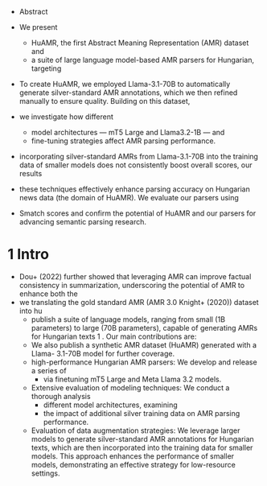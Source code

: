 * Abstract

* We present 
  * HuAMR, the first Abstract Meaning Representation (AMR) dataset and 
  * a suite of large language model-based AMR parsers for Hungarian, targeting
* To create HuAMR, we employed Llama-3.1-70B to automatically generate
  silver-standard AMR annotations, which we then refined manually to ensure
  quality. Building on this dataset, 
* we investigate how different 
  * model architectures — mT5 Large and Llama3.2-1B — and 
  * fine-tuning strategies affect AMR parsing performance.
* incorporating silver-standard AMRs from Llama-3.1-70B into the training data
  of smaller models does not consistently boost overall scores, our results
* these techniques effectively enhance parsing accuracy on Hungarian news data
  (the domain of HuAMR). We evaluate our parsers using 
* Smatch scores and confirm the potential of HuAMR and our parsers for
  advancing semantic parsing research.

# 1 Intro

* Dou+ (2022) further showed that leveraging AMR can improve factual consistency
  in summarization, underscoring the potential of AMR to enhance both the
* we translating the gold standard AMR (AMR 3.0 Knight+ (2020)) dataset into hu
  * publish a suite of language models, ranging from small (1B parameters) to
    large (70B parameters), capable of generating AMRs for Hungarian texts 1 .
    Our main contributions are:
  * We also publish a synthetic AMR dataset (HuAMR) generated with a Llama-
    3.1-70B model for further coverage.
  * high-performance Hungarian AMR parsers: We develop and release a series of
    * via finetuning mT5 Large and Meta Llama 3.2 models. 
  * Extensive evaluation of modeling techniques: We conduct a thorough analysis
    * different model architectures, examining 
    * the impact of additional silver training data on AMR parsing performance.
  * Evaluation of data augmentation strategies: We leverage larger models to
    generate silver-standard AMR annotations for Hungarian texts, which are then
    incorporated into the training data for smaller models. This approach
    enhances the performance of smaller models, demonstrating an effective
    strategy for low-resource settings.
